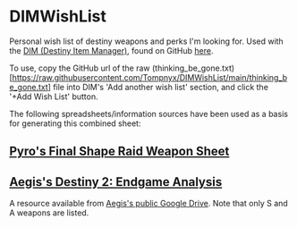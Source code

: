 # DIMWishList
Personal wish list of destiny weapons and perks I'm looking for. Used with the [DIM (Destiny Item Manager)](https://app.destinyitemmanager.com/), found on GitHub [here](https://github.com/DestinyItemManager).

To use, copy the GitHub url of the raw (thinking_be_gone.txt)[https://raw.githubusercontent.com/Tompnyx/DIMWishList/main/thinking_be_gone.txt] file into DIM's 'Add another wish list' section, and click the '+Add Wish List' button.

The following spreadsheets/information sources have been used as a basis for generating this combined sheet:

## [Pyro's Final  Shape Raid Weapon Sheet](https://docs.google.com/spreadsheets/d/1eJAcS7WSYtUAdI9RjDJ8MyPI6hi7hMSVUHg-obmWacY/edit#gid=285422606)

## [Aegis's Destiny 2: Endgame Analysis](https://docs.google.com/spreadsheets/d/1JM-0SlxVDAi-C6rGVlLxa-J1WGewEeL8Qvq4htWZHhY/edit#gid=1767006917)
A resource available from [Aegis's public Google Drive](https://drive.google.com/drive/folders/1AL3GM6rSSrm4LtSZeayxpSUsvSJdsiU3). Note that only S and A weapons are listed.
